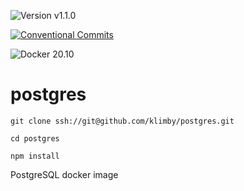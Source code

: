 ![Version v1.1.0](https://img.shields.io/badge/version-v1.1.0-blue.svg?style=plastic "Version v1.1.0")

[![Conventional Commits](https://img.shields.io/badge/Conventional%20Commits-1.0.0-yellow.svg)](https://conventionalcommits.org)

![Docker 20.10](https://img.shields.io/badge/Docker-20.10-blue.svg?style=plastic "Docker 20.10")

# postgres

```
git clone ssh://git@github.com/klimby/postgres.git

cd postgres

npm install
```

PostgreSQL docker image

